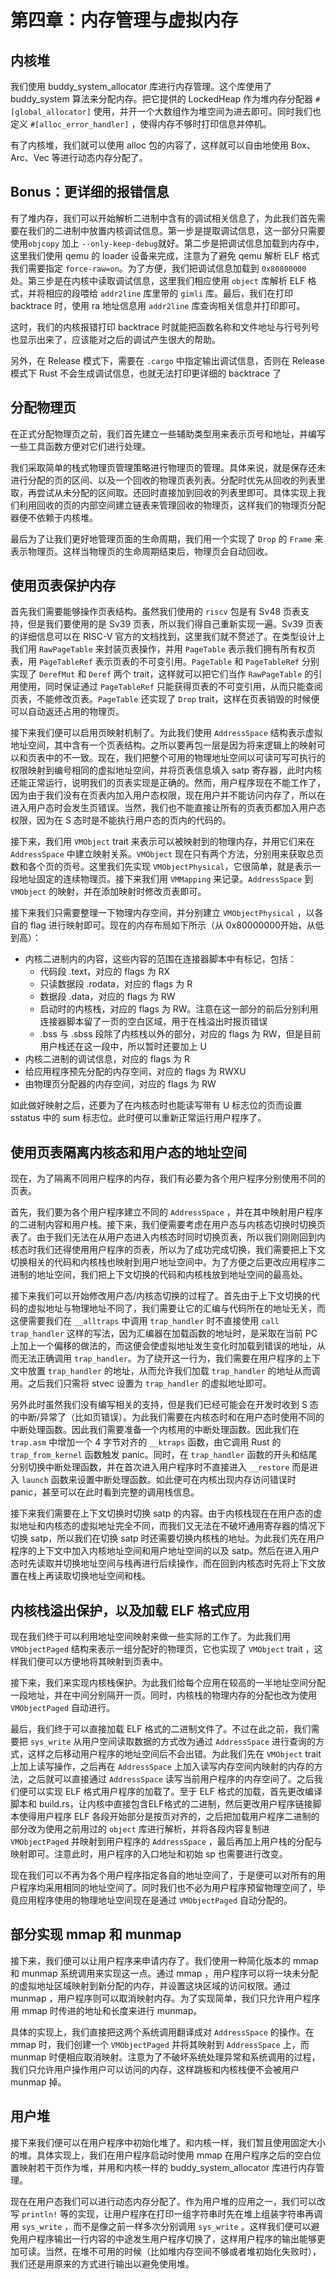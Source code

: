 # 第四章：内存管理与虚拟内存

## 内核堆

我们使用 buddy_system_allocator 库进行内存管理。这个库使用了 buddy_system 算法来分配内存。把它提供的 LockedHeap 作为堆内存分配器 `#[global_allocator]` 使用，并开一个大数组作为堆空间为进去即可。同时我们也定义 `#[alloc_error_handler]` ，使得内存不够时打印信息并停机。

有了内核堆，我们就可以使用 alloc 包的内容了，这样就可以自由地使用 Box、Arc、Vec 等进行动态内存分配了。

## Bonus：更详细的报错信息

有了堆内存，我们可以开始解析二进制中含有的调试相关信息了，为此我们首先需要在我们的二进制中放置内核调试信息。第一步是提取调试信息，这一部分只需要使用`objcopy` 加上 `--only-keep-debug`就好。第二步是把调试信息加载到内存中，这里我们使用 qemu 的 loader 设备来完成，注意为了避免 qemu 解析 ELF 格式我们需要指定 `force-raw=on`。为了方便，我们把调试信息加载到 `0x80800000` 处。第三步是在内核中读取调试信息，这里我们相应使用 `object` 库解析 ELF 格式，并将相应的段喂给 `addr2line` 库里带的 `gimli` 库。最后，我们在打印 backtrace 时，使用 ra 地址信息用 `addr2line` 库查询相关信息并打印即可。

这时，我们的内核报错打印 backtrace 时就能把函数名称和文件地址与行号列号也显示出来了，应该能对之后的调试产生很大的帮助。

另外，在 Release 模式下，需要在 `.cargo` 中指定输出调试信息，否则在 Release 模式下 Rust 不会生成调试信息，也就无法打印更详细的 backtrace 了

## 分配物理页

在正式分配物理页之前，我们首先建立一些辅助类型用来表示页号和地址，并编写一些工具函数方便对它们进行处理。

我们采取简单的栈式物理页管理策略进行物理页的管理。具体来说，就是保存还未进行分配的页的区间、以及一个回收的物理页表列表。分配时优先从回收的列表里取，再尝试从未分配的区间取。还回时直接加到回收的列表里即可。具体实现上我们利用回收的页的内部空间建立链表来管理回收的物理页，这样我们的物理页分配器便不依赖于内核堆。

最后为了让我们更好地管理页面的生命周期，我们用一个实现了 `Drop` 的 `Frame` 来表示物理页。这样当物理页的生命周期结束后，物理页会自动回收。

## 使用页表保护内存

首先我们需要能够操作页表结构。虽然我们使用的 `riscv` 包是有 Sv48 页表支持，但是我们要使用的是 Sv39 页表，所以我们得自己重新实现一遍。Sv39 页表的详细信息可以在 RISC-V 官方的文档找到，这里我们就不赘述了。在类型设计上我们用 `RawPageTable` 来封装页表操作，并用 `PageTable` 表示我们拥有所有权页表，用 `PageTableRef` 表示页表的不可变引用。`PageTable` 和 `PageTableRef` 分别实现了 `DerefMut` 和 `Deref` 两个 trait，这样就可以把它们当作 `RawPageTable` 的引用使用，同时保证通过 `PageTableRef` 只能获得页表的不可变引用，从而只能查阅页表，不能修改页表。`PageTable` 还实现了 `Drop` trait，这样在页表销毁的时候便可以自动返还占用的物理页。

接下来我们便可以启用页映射机制了。为此我们使用 `AddressSpace` 结构表示虚拟地址空间，其中含有一个页表结构。之所以要再包一层是因为将来逻辑上的映射可以和页表中的不一致。现在，我们把整个可用的物理地址空间以可读可写可执行的权限映射到编号相同的虚拟地址空间，并将页表信息填入 satp 寄存器，此时内核还能正常运行，说明我们的页表实现是正确的。然而，用户程序现在不能工作了，因为由于我们没有在页表内加入用户态权限，现在用户并不能访问内存了，所以在进入用户态时会发生页错误。当然，我们也不能直接让所有的页表页都加入用户态权限，因为在 S 态时是不能执行用户态的页内的代码的。

接下来，我们用 `VMObject` trait 来表示可以被映射到的物理内存，并用它们来在 `AddressSpace` 中建立映射关系。`VMObject` 现在只有两个方法，分别用来获取总页数和各个页的页号。这里我们先实现 `VMObjectPhysical`，它很简单，就是表示一段地址固定的连续物理页。接下来我们用 `VMMapping` 来记录。`AddressSpace` 到 `VMObject` 的映射，并在添加映射时修改页表即可。

接下来我们只需要整理一下物理内存空间，并分别建立 `VMObjectPhysical` ，以各自的 flag 进行映射即可。现在的内存布局如下所示（从 0x80000000开始，从低到高）：

- 内核二进制内的内容，这些内容的范围在连接器脚本中有标记，包括：
	- 代码段 .text，对应的 flags 为 RX
	- 只读数据段 .rodata，对应的 flags 为 R
	- 数据段 .data，对应的 flags 为 RW
	- 启动时的内核栈，对应的 flags 为 RW。注意在这一部分的前后分别利用连接器脚本留了一页的空白区域，用于在栈溢出时报页错误
	- .bss 与 .sbss 段除了内核栈以外的部分，对应的 flags 为 RW，但是目前用户栈还在这一段中，所以暂时还要加上 U
- 内核二进制的调试信息，对应的 flags 为 R
- 给应用程序预先分配的内存空间，对应的 flags 为 RWXU
- 由物理页分配器的内存空间，对应的 flags 为 RW

如此做好映射之后，还要为了在内核态时也能读写带有 U 标志位的页而设置 sstatus 中的 sum 标志位。此时便可以重新正常运行用户程序了。

## 使用页表隔离内核态和用户态的地址空间

现在，为了隔离不同用户程序的内存，我们有必要为各个用户程序分别使用不同的页表。

首先，我们要为各个用户程序建立不同的 `AddressSpace` ，并在其中映射用户程序的二进制内容和用户栈。接下来，我们便需要考虑在用户态与内核态切换时切换页表了。由于我们无法在从用户态进入内核态时同时切换页表，所以我们刚刚回到内核态时我们还得使用用户程序的页表，所以为了成功完成切换，我们需要把上下文切换相关的代码和内核栈也映射到用户地址空间中。为了方便之后更改应用程序二进制的地址空间，我们把上下文切换的代码和内核栈放到地址空间的最高处。

接下来我们可以开始修改用户态/内核态切换的过程了。首先由于上下文切换的代码的虚拟地址与物理地址不同了，我们需要让它的汇编与代码所在的地址无关，而这便需要我们在 `__alltraps` 中调用 `trap_handler` 时不直接使用 `call trap_handler` 这样的写法，因为汇编器在加载函数的地址时，是采取在当前 PC 上加上一个偏移的做法的，而这便会使虚拟地址发生变化时加载到错误的地址，从而无法正确调用 `trap_handler`。为了绕开这一行为，我们需要在用户程序的上下文中放置 `trap_handler` 的地址，从而允许我们加载 `trap_handler` 的地址从而调用。之后我们只需将 stvec 设置为 `trap_handler` 的虚拟地址即可。

另外此时虽然我们没有编写相关的支持，但是我们已经可能会在开发时收到 S 态的中断/异常了（比如页错误）。为此我们需要在内核态时和在用户态时使用不同的中断处理函数。因此我们需要准备一个内核用的中断处理函数。因此我们在 `trap.asm` 中增加一个 4 字节对齐的 `__ktraps` 函数，由它调用 Rust 的 `trap_from_kernel` 函数触发 panic。同时，在 `trap_handler` 函数的开头和结尾分别切换中断处理函数，并在首次进入用户程序时不直接进入 `__restore` 而是进入 `launch` 函数来设置中断处理函数。如此便可在内核出现内存访问错误时 panic，甚至可以在此时看到完整的调用栈信息。

接下来我们需要在上下文切换时切换 satp 的内容。由于内核栈现在在用户态的虚拟地址和内核态的虚拟地址完全不同，而我们又无法在不破坏通用寄存器的情况下切换 satp，所以我们在切换 satp 时还需要切换内核栈的地址。为此我们先在用户程序的上下文中加入内核地址空间和用户地址空间的以及 satp。然后在进入用户态时先读取并切换地址空间与栈再进行后续操作，而在回到内核态时先将上下文放置在栈上再读取切换地址空间和栈。

## 内核栈溢出保护，以及加载 ELF 格式应用

现在我们终于可以利用地址空间映射来做一些实际的工作了。为此我们用 `VMObjectPaged` 结构来表示一组分配好的物理页，它也实现了 `VMObject` trait ，这样我们便可以方便地将其映射到页表中。

接下来，我们来实现内核栈保护。为此我们给每个应用在较高的一半地址空间分配一段地址，并在中间分别隔开一页。同时，内核栈的物理内存的分配也改为使用 `VMObjectPaged` 自动进行。

最后，我们终于可以直接加载 ELF 格式的二进制文件了。不过在此之前，我们需要把 `sys_write` 从用户空间读取数据的方式改为通过 `AddressSpace` 进行查询的方式，这样之后移动用户程序的地址空间后不会出错。为此我们先在 `VMObject` trait 上加上读写操作，之后再在 `AddressSpace` 上加入读写内存空间内映射的内存的方法，之后就可以直接通过 `AddressSpace` 读写当前用户程序的内存空间了。之后我们便可以实现 ELF 格式用户程序的加载了。至于 ELF 格式的加载，首先更改编译脚本和 build.rs，让内核中直接包含ELF格式的二进制，然后更改用户程序链接脚本使得用户程序 ELF 各段开始部分是按页对齐的，之后把加载用户程序二进制的部分改为使用之前用过的 `object` 库进行解析，并将各段内容复制进 `VMObjectPaged` 并映射到用户程序的 `AddressSpace` ，最后再加上用户栈的分配与映射即可。注意此时，用户程序的入口地址和初始 sp 也需要进行改变。

现在我们可以不再为各个用户程序指定各自的地址空间了，于是便可以对所有的用户程序均采用相同的地址空间了。同时我们也不必为用户程序预留物理空间了，毕竟应用程序使用的物理地址空间现在是通过 `VMObjectPaged` 自动分配的。

## 部分实现 mmap 和 munmap

接下来，我们便可以让用户程序来申请内存了。我们使用一种简化版本的 mmap 和 munmap 系统调用来实现这一点。通过 mmap ，用户程序可以将一块未分配的虚拟地址区域映射到新分配的内存，并设置这块区域的访问权限。通过 munmap ，用户程序则可以取消映射内存。为了实现简单，我们只允许用户程序用 mmap 时传进的地址和长度来进行 munmap。

具体的实现上，我们直接把这两个系统调用翻译成对 `AddressSpace` 的操作。在 mmap 时，我们创建一个 `VMObjectPaged` 并将其映射到 `AddressSpace` 上，而 munmap 时便相应取消映射。注意为了不破坏系统处理异常和系统调用的过程，我们只允许用户操作用户可以访问的内存，这样跳板和内核栈便不会被用户 munmap 掉。

## 用户堆

接下来我们便可以在用户程序中初始化堆了。和内核一样，我们暂且使用固定大小的堆。具体实现上，我们在用户程序启动时使用 mmap 在用户程序之后的空白位置映射若干页作为堆，并用和内核一样的 buddy_system_allocator 库进行内存管理。

现在在用户态我们可以进行动态内存分配了。作为用户堆的应用之一，我们可以改写 `println!` 等的实现，让用户程序在打印一组字符串时先在堆上组装字符串再调用 `sys_write` ，而不是像之前一样多次分别调用  `sys_write` 。这样我们便可以避免用户程序输出一行内容的中途发生用户程序切换了，这样用户程序的输出能够更加可读。当然，在堆不可用的时候（比如堆内存空间不够或者堆初始化失败时），我们还是用原来的方式进行输出以避免使用堆。